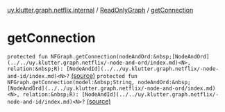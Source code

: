 [uy.klutter.graph.netflix.internal](../index.md) / [ReadOnlyGraph](index.md) / [getConnection](.)


# getConnection
`protected fun NFGraph.getConnection(nodeAndOrd:&nbsp;[NodeAndOrd](../../uy.klutter.graph.netflix/-node-and-ord/index.md)<N>, relation:&nbsp;R): [NodeAndId](../../uy.klutter.graph.netflix/-node-and-id/index.md)<N>?` [(source)](https://github.com/kohesive/klutter/blob/master/netflix-graph-jdk6/src/main/kotlin/uy/klutter/graph/netflix/internal/Graph.kt#L127)
`protected fun NFGraph.getConnection(model:&nbsp;String, nodeAndOrd:&nbsp;[NodeAndOrd](../../uy.klutter.graph.netflix/-node-and-ord/index.md)<N>, relation:&nbsp;R): [NodeAndId](../../uy.klutter.graph.netflix/-node-and-id/index.md)<N>?` [(source)](https://github.com/kohesive/klutter/blob/master/netflix-graph-jdk6/src/main/kotlin/uy/klutter/graph/netflix/internal/Graph.kt#L131)


